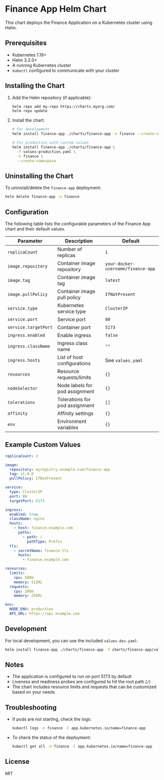 # Finance App Helm Chart

This chart deploys the Finance Application on a Kubernetes cluster using Helm.

## Prerequisites

- Kubernetes 1.19+
- Helm 3.2.0+
- A running Kubernetes cluster
- `kubectl` configured to communicate with your cluster

## Installing the Chart

1. Add the Helm repository (if applicable):
   ```bash
   helm repo add my-repo https://charts.myorg.com/
   helm repo update
   ```

2. Install the chart:
   ```bash
   # For development
   helm install finance-app ./charts/finance-app -n finance --create-namespace
   
   # For production with custom values
   helm install finance-app ./charts/finance-app \
     -f values-production.yaml \
     -n finance \
     --create-namespace
   ```

## Uninstalling the Chart

To uninstall/delete the `finance-app` deployment:

```bash
helm delete finance-app -n finance
```

## Configuration

The following table lists the configurable parameters of the Finance App chart and their default values.

| Parameter | Description | Default |
|-----------|-------------|---------|
| `replicaCount` | Number of replicas | `1` |
| `image.repository` | Container image repository | `your-docker-username/finance-app` |
| `image.tag` | Container image tag | `latest` |
| `image.pullPolicy` | Container image pull policy | `IfNotPresent` |
| `service.type` | Kubernetes service type | `ClusterIP` |
| `service.port` | Service port | `80` |
| `service.targetPort` | Container port | `5173` |
| `ingress.enabled` | Enable ingress | `false` |
| `ingress.className` | Ingress class name | `""` |
| `ingress.hosts` | List of host configurations | See `values.yaml` |
| `resources` | Resource requests/limits | `{}` |
| `nodeSelector` | Node labels for pod assignment | `{}` |
| `tolerations` | Tolerations for pod assignment | `[]` |
| `affinity` | Affinity settings | `{}` |
| `env` | Environment variables | `{}` |

## Example Custom Values

```yaml
replicaCount: 2

image:
  repository: myregistry.example.com/finance-app
  tag: v1.0.0
  pullPolicy: IfNotPresent

service:
  type: ClusterIP
  port: 80
  targetPort: 5173

ingress:
  enabled: true
  className: nginx
  hosts:
    - host: finance.example.com
      paths:
        - path: /
          pathType: Prefix
  tls:
    - secretName: finance-tls
      hosts:
        - finance.example.com

resources:
  limits:
    cpu: 500m
    memory: 512Mi
  requests:
    cpu: 200m
    memory: 256Mi

env:
  NODE_ENV: production
  API_URL: https://api.example.com
```

## Development

For local development, you can use the included `values-dev.yaml`:

```bash
helm install finance-app ./charts/finance-app -f charts/finance-app/values-dev.yaml -n finance --create-namespace
```

## Notes

- The application is configured to run on port 5173 by default
- Liveness and readiness probes are configured to hit the root path (`/`)
- The chart includes resource limits and requests that can be customized based on your needs

## Troubleshooting

- If pods are not starting, check the logs:
  ```bash
  kubectl logs -n finance -l app.kubernetes.io/name=finance-app
  ```

- To check the status of the deployment:
  ```bash
  kubectl get all -n finance -l app.kubernetes.io/name=finance-app
  ```

## License

MIT
